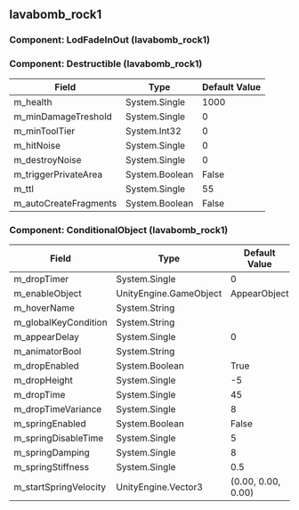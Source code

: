 ## lavabomb_rock1

### Component: LodFadeInOut (lavabomb_rock1)

### Component: Destructible (lavabomb_rock1)

|Field|Type|Default Value|
|---|---|---|
|m_health|System.Single|1000|
|m_minDamageTreshold|System.Single|0|
|m_minToolTier|System.Int32|0|
|m_hitNoise|System.Single|0|
|m_destroyNoise|System.Single|0|
|m_triggerPrivateArea|System.Boolean|False|
|m_ttl|System.Single|55|
|m_autoCreateFragments|System.Boolean|False|

### Component: ConditionalObject (lavabomb_rock1)

|Field|Type|Default Value|
|---|---|---|
|m_dropTimer|System.Single|0|
|m_enableObject|UnityEngine.GameObject|AppearObject|
|m_hoverName|System.String||
|m_globalKeyCondition|System.String||
|m_appearDelay|System.Single|0|
|m_animatorBool|System.String||
|m_dropEnabled|System.Boolean|True|
|m_dropHeight|System.Single|-5|
|m_dropTime|System.Single|45|
|m_dropTimeVariance|System.Single|8|
|m_springEnabled|System.Boolean|False|
|m_springDisableTime|System.Single|5|
|m_springDamping|System.Single|8|
|m_springStiffness|System.Single|0.5|
|m_startSpringVelocity|UnityEngine.Vector3|(0.00, 0.00, 0.00)|

